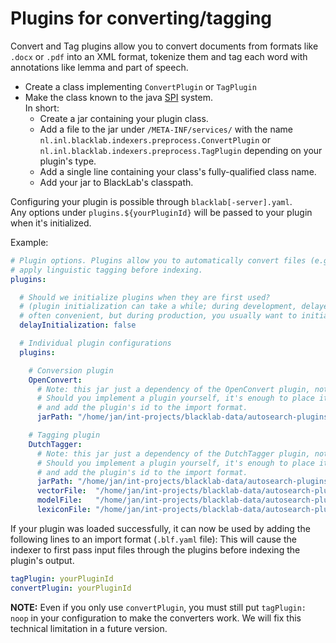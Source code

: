 # Plugins for converting/tagging

Convert and Tag plugins allow you to convert documents from formats like `.docx` or `.pdf` into an XML format, tokenize them and tag each word with annotations like lemma and part of speech.

- Create a class implementing `ConvertPlugin` or `TagPlugin`
- Make the class known to the java [SPI](https://docs.oracle.com/javase/tutorial/sound/SPI-intro.html) system.  
  In short:
    - Create a jar containing your plugin class.
    - Add a file to the jar under `/META-INF/services/` with the name `nl.inl.blacklab.indexers.preprocess.ConvertPlugin` or `nl.inl.blacklab.indexers.preprocess.TagPlugin` depending on your plugin's type.
    - Add a single line containing your class's fully-qualified class name.
    - Add your jar to BlackLab's classpath.

Configuring your plugin is possible through `blacklab[-server].yaml`.  
Any options under `plugins.${yourPluginId}` will be passed to your plugin when it's initialized.

Example:

```yaml
# Plugin options. Plugins allow you to automatically convert files (e.g. .html, .docx) or
# apply linguistic tagging before indexing.
plugins:

  # Should we initialize plugins when they are first used?
  # (plugin initialization can take a while; during development, delayed initialization is
  # often convenient, but during production, you usually want to initialize right away)
  delayInitialization: false

  # Individual plugin configurations
  plugins:

    # Conversion plugin
    OpenConvert:
      # Note: this jar just a dependency of the OpenConvert plugin, not the plugin itself
      # Should you implement a plugin yourself, it's enough to place it in the classpath
      # and add the plugin's id to the import format.
      jarPath: "/home/jan/int-projects/blacklab-data/autosearch-plugins/jars/OpenConvert-0.2.0.jar"

    # Tagging plugin
    DutchTagger:
      # Note: this jar just a dependency of the DutchTagger plugin, not the plugin itself
      # Should you implement a plugin yourself, it's enough to place it in the classpath
      # and add the plugin's id to the import format.
      jarPath: "/home/jan/int-projects/blacklab-data/autosearch-plugins/jars/DutchTagger-0.2.0.jar"
      vectorFile:  "/home/jan/int-projects/blacklab-data/autosearch-plugins/tagger-data/sonar.vectors.bin"
      modelFile:   "/home/jan/int-projects/blacklab-data/autosearch-plugins/tagger-data/withMoreVectorrs"
      lexiconFile: "/home/jan/int-projects/blacklab-data/autosearch-plugins/tagger-data/spelling.tab"
```

If your plugin was loaded successfully, it can now be used by adding the following lines to an import format (`.blf.yaml` file):
This will cause the indexer to first pass input files through the plugins before indexing the plugin's output.
```yaml
tagPlugin: yourPluginId
convertPlugin: yourPluginId
```

**NOTE:** Even if you only use `convertPlugin`, you must still put `tagPlugin: noop` in your configuration to make the converters work. We will fix this technical limitation in a future version. 
